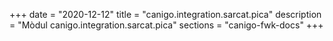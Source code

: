+++
date        = "2020-12-12"
title       = "canigo.integration.sarcat.pica"
description = "Mòdul canigo.integration.sarcat.pica"
sections    = "canigo-fwk-docs"
+++